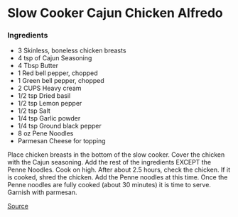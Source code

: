 # Slow Cooker Cajun Chicken Alfredo

### Ingredients
- 3 Skinless, boneless chicken breasts
- 4 tsp of Cajun Seasoning
- 4 Tbsp Butter
- 1 Red bell pepper, chopped
- 1 Green bell pepper, chopped
- 2 CUPS Heavy cream
- 1/2 tsp Dried basil
- 1/2 tsp Lemon pepper
- 1/2 tsp Salt
- 1/4 tsp Garlic powder
- 1/4 tsp Ground black pepper
- 8 oz Pene Noodles
- Parmesan Cheese for topping

Place chicken breasts in the bottom of the slow cooker.
Cover the chicken with the Cajun seasoning.
Add the rest of the ingredients EXCEPT the Penne Noodles.
Cook on high.
After about 2.5 hours, check the chicken. If it is cooked, shred the chicken.
Add the Penne noodles at this time.
Once the Penne noodles are fully cooked (about 30 minutes) it is time to serve.
Garnish with parmesan.

[Source](http://getinmybelly.com/slow-cooker-cajun-chicken-alfredo/)
